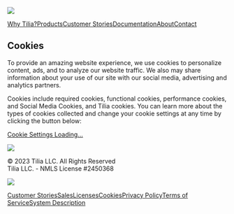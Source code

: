 [![](https://cdn.prod.website-files.com/60a546cad5c4cc870d2468d5/65ab1d4bb088d42af8bc167f_tilia-blue.svg)](https://www.tilia.io/)

[Why Tilia?](https://www.tilia.io/why-tilia)[Products](https://www.tilia.io/products)[Customer Stories](https://www.tilia.io/customer-stories)[Documentation](https://www.tilia.io/docs/)[About](https://www.tilia.io/about)[Contact](https://www.tilia.io/contact-tilia)

Cookies
-------

To provide an amazing website experience, we use cookies to personalize content, ads, and to analyze our website traffic. We also may share information about your use of our site with our social media, advertising and analytics partners.  
  
Cookies include required cookies, functional cookies, performance cookies, and Social Media Cookies, and Tilia cookies. You can learn more about the types of cookies collected and change your cookie settings at any time by clicking the button below:  

[Cookie Settings Loading...](#)

![](https://cdn.prod.website-files.com/60a546cad5c4cc870d2468d5/65a9be214a91b4cafa71461d_tilia-logo-white-r.svg)

© 2023 Tilia LLC. All Rights Reserved  
Tilia LLC. - NMLS License #2450368

[![](https://cdn.prod.website-files.com/60a546cad5c4cc870d2468d5/63488086af8d0a21bd48cff7_Linkedin.png)](https://www.linkedin.com/company/tiliapay)

[Customer Stories](https://www.tilia.io/customer-stories)[Sales](https://www.tilia.io/contact-sales)[Licenses](https://www.tilia.io/licenses)[Cookies](https://www.tilia.io/cookies)[Privacy Policy](https://www.tilia.io/legal/privacy-policy)[Terms of Service](https://www.tilia.io/legal/terms-of-service)[System Description](https://www.tilia.io/docs/policies/system-description/)
